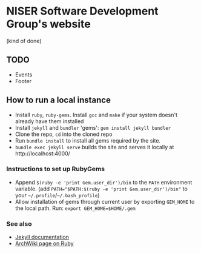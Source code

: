 # NISER Software Development Group's website
(kind of done)

## TODO
* Events
* Footer

## How to run a local instance
* Install `ruby`, `ruby-gems`. Install `gcc` and `make` if your system doesn't already have them installed
* Install `jekyll` and `bundler` 'gems': `gem install jekyll bundler`
* Clone the repo, `cd` into the cloned repo
* Run `bundle install` to install all gems required by the site.
* `bundle exec jekyll serve` builds the site and serves it locally at http://localhost:4000/

### Instructions to set up RubyGems
* Append `$(ruby -e 'print Gem.user_dir')/bin` to the `PATH` environment variable. (add `PATH="$PATH:$(ruby -e 'print Gem.user_dir')/bin"` to your `~/.profile`/`~/.bash_profile`)
* Allow installation of gems through current user by exporting `GEM_HOME` to the local path. Run: `export GEM_HOME=$HOME/.gem`

### See also
* [Jekyll documentation](https://jekyllrb.com/docs/)
* [ArchWiki page on Ruby](https://wiki.archlinux.org/index.php/Ruby)
